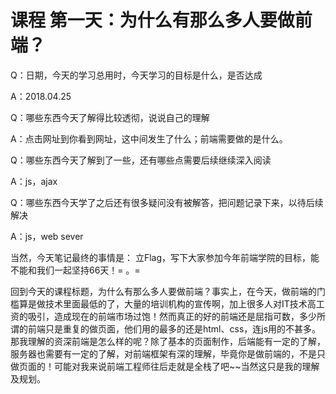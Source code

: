 # 课程 第一天：为什么有那么多人要做前端？
Q：日期，今天的学习总用时，今天学习的目标是什么，是否达成

A：2018.04.25 

Q：哪些东西今天了解得比较透彻，说说自己的理解

A：点击网址到你看到网址，这中间发生了什么；前端需要做的是什么。

Q：哪些东西今天了解到了一些，还有哪些点需要后续继续深入阅读

A：js，ajax

Q：哪些东西今天学了之后还有很多疑问没有被解答，把问题记录下来，以待后续解决

A：js，web sever

当然，今天笔记最终的事情是：
立Flag，写下大家参加今年前端学院的目标，能不能和我们一起坚持66天！= 。=

回到今天的课程标题，为什么有那么多人要做前端？事实上，在今天，做前端的门槛算是做技术里面最低的了，大量的培训机构的宣传啊，加上很多人对IT技术高工资的吸引，造成现在的前端市场过饱！然而真正的好的前端还是屈指可数，多少所谓的前端只是重复的做页面，他们用的最多的还是html、css，连js用的不甚多。那我理解的资深前端是怎么样的呢？除了基本的页面制作，后端能有一定的了解，服务器也需要有一定的了解，对前端框架有深的理解，毕竟你是做前端的，不是只做页面的！可能对我来说前端工程师往后走就是全栈了吧~~当然这只是我的理解及规划。

